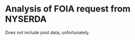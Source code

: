 Analysis of FOIA request from NYSERDA
=====================================

Does not include post data, unfortunately.
